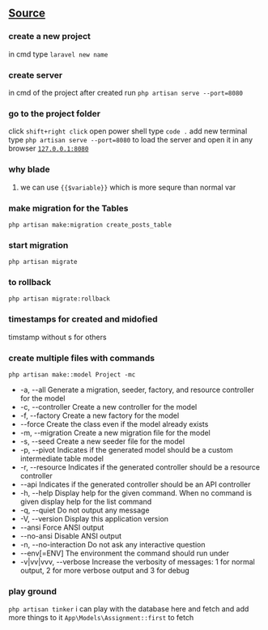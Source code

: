 ## [Source](https://laracasts.com/series/laravel-6-from-scratch)

### create a new project 

in cmd type `laravel new name`

### create server
in cmd of the project after created run `php artisan serve --port=8080`

### go to the project folder 
click `shift+right click`
open power shell
type `code .`
add new terminal 
type `php artisan serve --port=8080` to load the server and open it in any browser [`127.0.0.1:8080`](http://127.0.0.1:8080)

### why blade 
1. we can use `{{$variable}}` which is more sequre than normal var

### make migration for the Tables 
`php artisan make:migration create_posts_table`

### start migration
`php artisan migrate`

### to rollback
`php artisan migrate:rollback`

### timestamps for created and midofied 
timstamp without s for others

### create multiple files with commands 
`php artisan make::model Project -mc`
* -a, --all             Generate a migration, seeder, factory, and resource controller for the model
* -c, --controller      Create a new controller for the model
* -f, --factory         Create a new factory for the model
* --force           Create the class even if the model already exists
* -m, --migration       Create a new migration file for the model
* -s, --seed            Create a new seeder file for the model
* -p, --pivot           Indicates if the generated model should be a custom intermediate table model
* -r, --resource        Indicates if the generated controller should be a resource controller
* --api             Indicates if the generated controller should be an API controller
* -h, --help            Display help for the given command. When no command is given display help for the list command
* -q, --quiet           Do not output any message
* -V, --version         Display this application version
* --ansi            Force ANSI output
* --no-ansi         Disable ANSI output
* -n, --no-interaction  Do not ask any interactive question
* --env[=ENV]       The environment the command should run under
* -v|vv|vvv, --verbose  Increase the verbosity of messages: 1 for normal output, 2 for more verbose output and 3 for debug

### play ground
`php artisan tinker`
i can play with the database here and fetch and add more things to it 
`App\Models\Assignment::first` to fetch 
